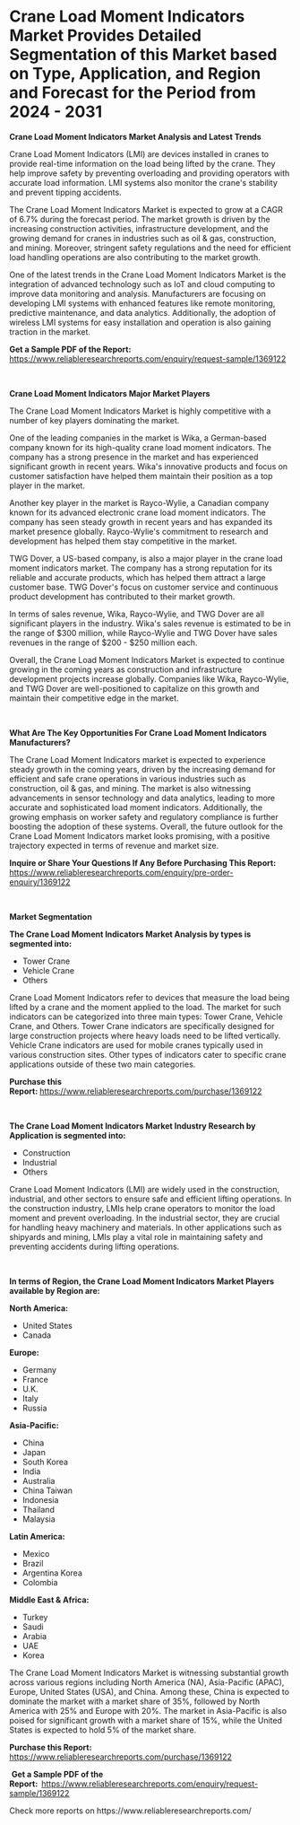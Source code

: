 <p><h1>Crane Load Moment Indicators Market Provides Detailed Segmentation of this Market based on Type, Application, and Region and Forecast for the Period from 2024 - 2031</h1></p><p><strong>Crane Load Moment Indicators Market Analysis and Latest Trends</strong></p>
<p><p>Crane Load Moment Indicators (LMI) are devices installed in cranes to provide real-time information on the load being lifted by the crane. They help improve safety by preventing overloading and providing operators with accurate load information. LMI systems also monitor the crane's stability and prevent tipping accidents.</p><p>The Crane Load Moment Indicators Market is expected to grow at a CAGR of 6.7% during the forecast period. The market growth is driven by the increasing construction activities, infrastructure development, and the growing demand for cranes in industries such as oil & gas, construction, and mining. Moreover, stringent safety regulations and the need for efficient load handling operations are also contributing to the market growth.</p><p>One of the latest trends in the Crane Load Moment Indicators Market is the integration of advanced technology such as IoT and cloud computing to improve data monitoring and analysis. Manufacturers are focusing on developing LMI systems with enhanced features like remote monitoring, predictive maintenance, and data analytics. Additionally, the adoption of wireless LMI systems for easy installation and operation is also gaining traction in the market.</p></p>
<p><strong>Get a Sample PDF of the Report:&nbsp;</strong> <a href="https://www.reliableresearchreports.com/enquiry/request-sample/1369122">https://www.reliableresearchreports.com/enquiry/request-sample/1369122</a></p>
<p>&nbsp;</p>
<p><strong>Crane Load Moment Indicators Major Market Players</strong></p>
<p><p>The Crane Load Moment Indicators Market is highly competitive with a number of key players dominating the market. </p><p>One of the leading companies in the market is Wika, a German-based company known for its high-quality crane load moment indicators. The company has a strong presence in the market and has experienced significant growth in recent years. Wika's innovative products and focus on customer satisfaction have helped them maintain their position as a top player in the market.</p><p>Another key player in the market is Rayco-Wylie, a Canadian company known for its advanced electronic crane load moment indicators. The company has seen steady growth in recent years and has expanded its market presence globally. Rayco-Wylie's commitment to research and development has helped them stay competitive in the market.</p><p>TWG Dover, a US-based company, is also a major player in the crane load moment indicators market. The company has a strong reputation for its reliable and accurate products, which has helped them attract a large customer base. TWG Dover's focus on customer service and continuous product development has contributed to their market growth.</p><p>In terms of sales revenue, Wika, Rayco-Wylie, and TWG Dover are all significant players in the industry. Wika's sales revenue is estimated to be in the range of $300 million, while Rayco-Wylie and TWG Dover have sales revenues in the range of $200 - $250 million each.</p><p>Overall, the Crane Load Moment Indicators Market is expected to continue growing in the coming years as construction and infrastructure development projects increase globally. Companies like Wika, Rayco-Wylie, and TWG Dover are well-positioned to capitalize on this growth and maintain their competitive edge in the market.</p></p>
<p>&nbsp;</p>
<p><strong>What Are The Key Opportunities For Crane Load Moment Indicators Manufacturers?</strong></p>
<p><p>The Crane Load Moment Indicators market is expected to experience steady growth in the coming years, driven by the increasing demand for efficient and safe crane operations in various industries such as construction, oil & gas, and mining. The market is also witnessing advancements in sensor technology and data analytics, leading to more accurate and sophisticated load moment indicators. Additionally, the growing emphasis on worker safety and regulatory compliance is further boosting the adoption of these systems. Overall, the future outlook for the Crane Load Moment Indicators market looks promising, with a positive trajectory expected in terms of revenue and market size.</p></p>
<p><strong>Inquire or Share Your Questions If Any Before Purchasing This Report:</strong> <a href="https://www.reliableresearchreports.com/enquiry/pre-order-enquiry/1369122">https://www.reliableresearchreports.com/enquiry/pre-order-enquiry/1369122</a></p>
<p>&nbsp;</p>
<p><strong>Market Segmentation</strong></p>
<p><strong>The Crane Load Moment Indicators Market Analysis by types is segmented into:</strong></p>
<p><ul><li>Tower Crane</li><li>Vehicle Crane</li><li>Others</li></ul></p>
<p><p>Crane Load Moment Indicators refer to devices that measure the load being lifted by a crane and the moment applied to the load. The market for such indicators can be categorized into three main types: Tower Crane, Vehicle Crane, and Others. Tower Crane indicators are specifically designed for large construction projects where heavy loads need to be lifted vertically. Vehicle Crane indicators are used for mobile cranes typically used in various construction sites. Other types of indicators cater to specific crane applications outside of these two main categories.</p></p>
<p><strong>Purchase this Report:&nbsp;</strong><a href="https://www.reliableresearchreports.com/purchase/1369122">https://www.reliableresearchreports.com/purchase/1369122</a></p>
<p>&nbsp;</p>
<p><strong>The Crane Load Moment Indicators Market Industry Research by Application is segmented into:</strong></p>
<p><ul><li>Construction</li><li>Industrial</li><li>Others</li></ul></p>
<p><p>Crane Load Moment Indicators (LMI) are widely used in the construction, industrial, and other sectors to ensure safe and efficient lifting operations. In the construction industry, LMIs help crane operators to monitor the load moment and prevent overloading. In the industrial sector, they are crucial for handling heavy machinery and materials. In other applications such as shipyards and mining, LMIs play a vital role in maintaining safety and preventing accidents during lifting operations.</p></p>
<p>&nbsp;</p>
<p><strong>In terms of Region, the Crane Load Moment Indicators Market Players available by Region are:</strong></p>
<p>
    <p> <strong> North America: </strong>
        <ul>
            <li>United States</li>
            <li>Canada</li>
        </ul>
        </p> 
    <p> <strong> Europe: </strong>
        <ul>
            <li>Germany</li>
            <li>France</li>
            <li>U.K.</li>
            <li>Italy</li>
            <li>Russia</li>
        </ul>
        </p> 
    <p> <strong> Asia-Pacific: </strong>
        <ul>
            <li>China</li>
            <li>Japan</li>
            <li>South Korea</li>
            <li>India</li>
            <li>Australia</li>
            <li>China Taiwan</li>
            <li>Indonesia</li>
            <li>Thailand</li>
            <li>Malaysia</li>
        </ul>
        </p> 
    <p> <strong> Latin America: </strong>
        <ul>
            <li>Mexico</li>
            <li>Brazil</li>
            <li>Argentina Korea</li>
            <li>Colombia</li>
        </ul>
        </p> 
    <p> <strong> Middle East & Africa: </strong>
        <ul>
            <li>Turkey</li>
            <li>Saudi</li>
            <li>Arabia</li>
            <li>UAE</li>
            <li>Korea</li>
        </ul>
    </p>
    </p>
<p><p>The Crane Load Moment Indicators Market is witnessing substantial growth across various regions including North America (NA), Asia-Pacific (APAC), Europe, United States (USA), and China. Among these, China is expected to dominate the market with a market share of 35%, followed by North America with 25% and Europe with 20%. The market in Asia-Pacific is also poised for significant growth with a market share of 15%, while the United States is expected to hold 5% of the market share.</p></p>
<p><strong>Purchase this Report: </strong><a href="https://www.reliableresearchreports.com/purchase/1369122">https://www.reliableresearchreports.com/purchase/1369122</a></p>
<p>&nbsp;<strong>Get a Sample PDF of the Report:&nbsp;&nbsp;</strong><a href="https://www.reliableresearchreports.com/enquiry/request-sample/1369122">https://www.reliableresearchreports.com/enquiry/request-sample/1369122</a></p>
<p><strong></strong></p>
<p>Check more reports on https://www.reliableresearchreports.com/</p>